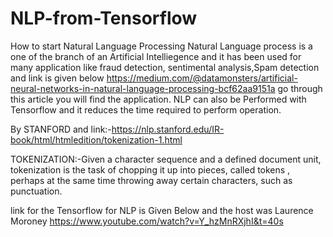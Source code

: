 # NLP-from-Tensorflow
How to start Natural Language Processing
Natural Language process is a one of the branch of an Artificial Intelliegence and it has been used for many application like fraud detection,
sentimental analysis,Spam detection and link is given below
https://medium.com/@datamonsters/artificial-neural-networks-in-natural-language-processing-bcf62aa9151a go through this article you will 
find the application.
NLP can also be Performed with Tensorflow and it reduces the time required to perform operation.

By STANFORD and link:-https://nlp.stanford.edu/IR-book/html/htmledition/tokenization-1.html

TOKENIZATION:-Given a character sequence and a defined document unit, tokenization is the task of chopping it up into pieces, called tokens , perhaps at the same time throwing away certain characters, such as punctuation.

link for the Tensorflow for NLP is Given Below and the host was Laurence Moroney
https://www.youtube.com/watch?v=Y_hzMnRXjhI&t=40s
